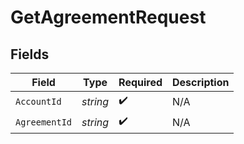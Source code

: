 # GetAgreementRequest


## Fields

| Field              | Type               | Required           | Description        |
| ------------------ | ------------------ | ------------------ | ------------------ |
| `AccountId`        | *string*           | :heavy_check_mark: | N/A                |
| `AgreementId`      | *string*           | :heavy_check_mark: | N/A                |
